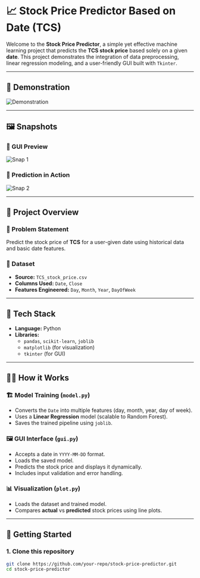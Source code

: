 # 📈 Stock Price Predictor Based on Date (TCS)

Welcome to the **Stock Price Predictor**, a simple yet effective machine learning project that predicts the **TCS stock price** based solely on a given **date**. This project demonstrates the integration of data preprocessing, linear regression modeling, and a user-friendly GUI built with `Tkinter`.

---

## 🎥 Demonstration

![Demonstration](demonstration.gif)

---

## 🖼 Snapshots

### 📌 GUI Preview
![Snap 1](snap1.png)

### 📌 Prediction in Action
![Snap 2](snap2.png)

---

## 🧠 Project Overview

### 🔧 Problem Statement
Predict the stock price of **TCS** for a user-given date using historical data and basic date features.

### 📁 Dataset
- **Source:** `TCS_stock_price.csv`
- **Columns Used:** `Date`, `Close`
- **Features Engineered:** `Day`, `Month`, `Year`, `DayOfWeek`

---

## 🧰 Tech Stack

- **Language:** Python
- **Libraries:** 
  - `pandas`, `scikit-learn`, `joblib`
  - `matplotlib` (for visualization)
  - `tkinter` (for GUI)

---

## 🧑‍💻 How it Works

### 🏗 Model Training (`model.py`)
- Converts the `Date` into multiple features (day, month, year, day of week).
- Uses a **Linear Regression** model (scalable to Random Forest).
- Saves the trained pipeline using `joblib`.

### 🖼 GUI Interface (`gui.py`)
- Accepts a date in `YYYY-MM-DD` format.
- Loads the saved model.
- Predicts the stock price and displays it dynamically.
- Includes input validation and error handling.

### 📊 Visualization (`plot.py`)
- Loads the dataset and trained model.
- Compares **actual** vs **predicted** stock prices using line plots.

---

## 🚀 Getting Started

### 1. Clone this repository

```bash
git clone https://github.com/your-repo/stock-price-predictor.git
cd stock-price-predictor
